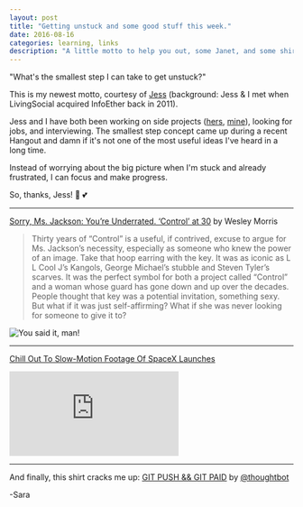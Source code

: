 ```yaml
---
layout: post
title: "Getting unstuck and some good stuff this week."
date: 2016-08-16
categories: learning, links
description: "A little motto to help you out, some Janet, and some shirts."
---
```


"What's the smallest step I can take to get unstuck?"

This is my newest motto, courtesy of [Jess](https://twitter.com/jessabean) (background: Jess &amp; I met when LivingSocial acquired InfoEther back in 2011). 

Jess and I have both been working on side projects ([hers](https://github.com/jessabean/100-javascript-projects), [mine](https://github.com/dotsara/100-projects)), looking for jobs, and interviewing. The smallest step concept came up during a recent Hangout and damn if it's not one of the most useful ideas I've heard in a long time.

Instead of worrying about the big picture when I'm stuck and already frustrated, I can focus and make progress.

So, thanks, Jess! :punch: :two_hearts:

---

[Sorry, Ms. Jackson: You’re Underrated. ‘Control’ at 30](http://www.nytimes.com/2016/08/09/arts/music/janet-jackson-control-anniversary.html?_r=0) by Wesley Morris

> Thirty years of “Control” is a useful, if contrived, excuse to argue for Ms. Jackson’s necessity, especially as someone who knew the power of an image. Take that hoop earring with the key. It was as iconic as L L Cool J’s Kangols, George Michael’s stubble and Steven Tyler’s scarves. It was the perfect symbol for both a project called “Control” and a woman whose guard has gone down and up over the decades. People thought that key was a potential invitation, something sexy. But what if it was just self-affirming? What if she was never looking for someone to give it to?

![You said it, man!](http://66.media.tumblr.com/4516c4f2551866091e6cf0d388f8fb19/tumblr_inline_o96qkdj6YR1rg6p6g_500.gif)

---

[Chill Out To Slow-Motion Footage Of SpaceX Launches](http://digg.com/video/spacex-slowmo-video?utm_medium=email&utm_source=digg)

<iframe src="https://www.youtube.com/embed/DKqY8sy3nkM" frameborder="0" allowfullscreen></iframe>

---

And finally, this shirt cracks me up: [GIT PUSH &amp;&amp; GIT PAID](https://cottonbureau.com/products/git-push-git-paid) by [@thoughtbot](https://twitter.com/thoughtbot)


-Sara